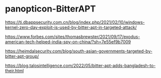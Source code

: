# panopticon-BitterAPT

https://ti.dbappsecurity.com.cn/blog/index.php/2021/02/10/windows-kernel-zero-day-exploit-is-used-by-bitter-apt-in-targeted-attack/

https://www.forbes.com/sites/thomasbrewster/2021/09/17/exodus-american-tech-helped-india-spy-on-china/?sh=7e55ef9b7009

https://heimdalsecurity.com/blog/south-asian-governments-targeted-by-bitter-apt-group/

https://blog.talosintelligence.com/2022/05/bitter-apt-adds-bangladesh-to-their.html
